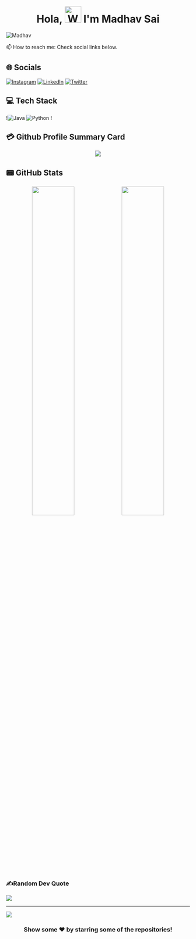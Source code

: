<h1 align="center"> Hola, <img src="https://raw.githubusercontent.com/nixin72/nixin72/master/wave.gif" 
         alt="Waving hand animated gif"
         height="45"
         width="45" /> I'm Madhav Sai</h1>

<p align="left"> <img src="https://komarev.com/ghpvc/?username=Madhav-Sai&label=Views&color=blue&style=plastic&style=for-the-badge" alt="Madhav" /> </p>

 📫 How to reach me: Check social links below.


## 🌐 Socials
[![Instagram](https://img.shields.io/badge/Instagram-E4405F?style=for-the-badge&logo=instagram&logoColor=white)](https://www.instagram.com/madhavsai_/) [![LinkedIn](https://img.shields.io/badge/LinkedIn-0077B5?style=for-the-badge&logo=linkedin&logoColor=white)](https://www.linkedin.com/in/madhava-rao-runku-437662170/) [![Twitter](https://img.shields.io/twitter/follow/imthepk?logo=Twitter&style=for-the-badge)](https://twitter.com/madhavsai_cs)

## 💻 Tech Stack
!![Java](https://img.shields.io/badge/java-%23ED8B00.svg?style=for-the-badge&logo=java&logoColor=white) ![Python](https://img.shields.io/badge/python-3670A0?style=for-the-badge&logo=python&logoColor=ffdd54) !





## 💳 Github Profile Summary Card
<p align="center">
  <img src="https://github-profile-summary-cards.vercel.app/api/cards/profile-details?username=Madhav-Sai&theme=vue"/>
</p>

## 📟 GitHub Stats
<p align="center">
	<img width="48%" src="https://github-readme-stats.vercel.app/api?username=Madhav-Sai&show_icons=true&theme=vue" />
	<img width="48%" src="https://github-readme-streak-stats.herokuapp.com/?user=Madhav-Sai&theme=vue" />
</p>

### ✍️Random Dev Quote
![](https://quotes-github-readme.vercel.app/api?type=horizontal&theme=vue)

---
[![](https://visitcount.itsvg.in/api?id=Madhavsai&label=Profile%20Views&icon=7&pretty=false)](https://visitcount.itsvg.in)

 
  

<div align="center">

### Show some ❤️ by starring some of the repositories!

</div>

